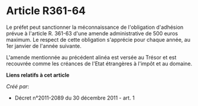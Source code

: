 # Article R361-64

Le préfet peut sanctionner la méconnaissance de l'obligation d'adhésion prévue à l'article R. 361-63 d'une amende
administrative de 500 euros maximum. Le respect de cette obligation s'apprécie pour chaque année, au 1er janvier de l'année
suivante. 

L'amende mentionnée au précédent alinéa est versée au Trésor et est recouvrée comme les créances de l'Etat étrangères à
l'impôt et au domaine.

**Liens relatifs à cet article**

_Créé par_:

  - Décret n°2011-2089 du 30 décembre 2011 - art. 1
